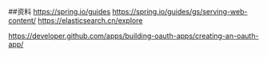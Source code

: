 ##资料
https://spring.io/guides
https://spring.io/guides/gs/serving-web-content/
https://elasticsearch.cn/explore

https://developer.github.com/apps/building-oauth-apps/creating-an-oauth-app/